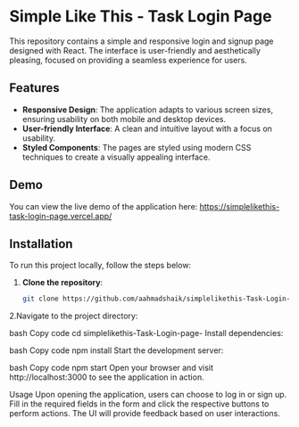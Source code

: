 # Simple Like This - Task Login Page

This repository contains a simple and responsive login and signup page designed with React. The interface is user-friendly and aesthetically pleasing, focused on providing a seamless experience for users.

## Features

- **Responsive Design**: The application adapts to various screen sizes, ensuring usability on both mobile and desktop devices.
- **User-friendly Interface**: A clean and intuitive layout with a focus on usability.
- **Styled Components**: The pages are styled using modern CSS techniques to create a visually appealing interface.

## Demo

You can view the live demo of the application here: https://simplelikethis-task-login-page.vercel.app/

## Installation

To run this project locally, follow the steps below:

1. **Clone the repository**:
   ```bash
   git clone https://github.com/aahmadshaik/simplelikethis-Task-Login-page-.git

2.Navigate to the project directory:

bash
Copy code
cd simplelikethis-Task-Login-page-
Install dependencies:

bash
Copy code
npm install
Start the development server:

bash
Copy code
npm start
Open your browser and visit http://localhost:3000 to see the application in action.

Usage
Upon opening the application, users can choose to log in or sign up.
Fill in the required fields in the form and click the respective buttons to perform actions.
The UI will provide feedback based on user interactions.
